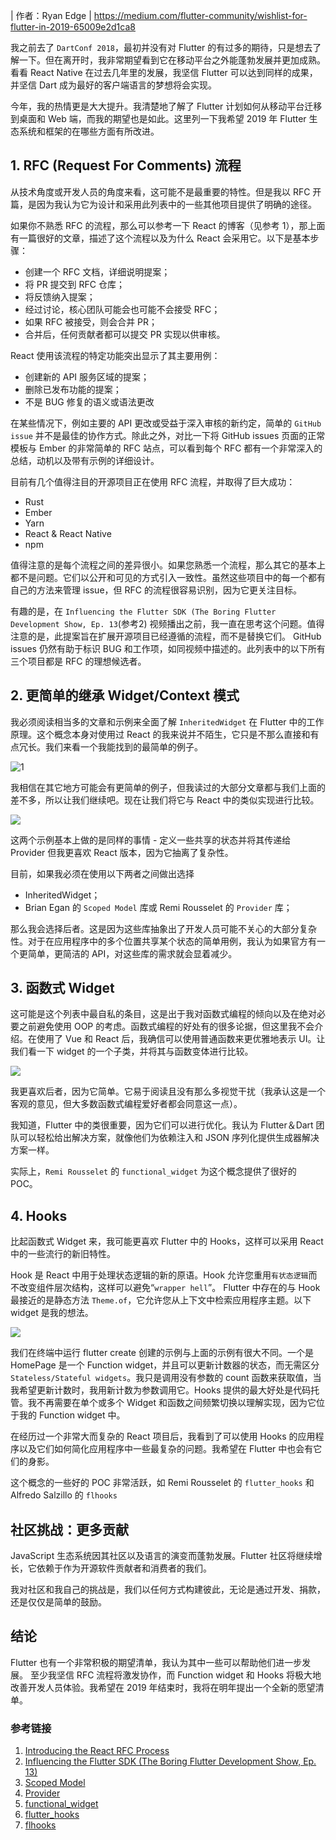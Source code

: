 | 作者：Ryan Edge
| https://medium.com/flutter-community/wishlist-for-flutter-in-2019-65009e2d1ca8

我之前去了 `DartConf 2018`，最初并没有对 Flutter 的有过多的期待，只是想去了解一下。但在离开时，我非常期望看到它在移动平台之外能蓬勃发展并更加成熟。看看 React Native 在过去几年里的发展，我坚信 Flutter 可以达到同样的成果，并坚信 Dart 成为最好的客户端语言的梦想将会实现。

今年，我的热情更是大大提升。我清楚地了解了 Flutter 计划如何从移动平台迁移到桌面和 Web 端，而我的期望也是如此。这里列一下我希望 2019 年 Flutter 生态系统和框架的在哪些方面有所改进。

## 1. RFC (Request For Comments) 流程

从技术角度或开发人员的角度来看，这可能不是最重要的特性。但是我以 RFC 开篇，是因为我认为它为设计和采用此列表中的一些其他项目提供了明确的途径。

如果你不熟悉 RFC 的流程，那么可以参考一下 React 的博客（见参考 1），那上面有一篇很好的文章，描述了这个流程以及为什么 React 会采用它。以下是基本步骤：

* 创建一个 RFC 文档，详细说明提案；
* 将 PR 提交到 RFC 仓库；
* 将反馈纳入提案；
* 经过讨论，核心团队可能会也可能不会接受 RFC；
* 如果 RFC 被接受，则会合并 PR；
* 合并后，任何贡献者都可以提交 PR 实现以供审核。

React 使用该流程的特定功能突出显示了其主要用例：

* 创建新的 API 服务区域的提案；
* 删除已发布功能的提案；
* 不是 BUG 修复的语义或语法更改

在某些情况下，例如主要的 API 更改或受益于深入审核的新约定，简单的 `GitHub issue` 并不是最佳的协作方式。除此之外，对比一下将 GitHub issues 页面的正常模板与 Ember 的非常简单的 RFC 站点，可以看到每个 RFC 都有一个非常深入的总结，动机以及带有示例的详细设计。

目前有几个值得注目的开源项目正在使用 RFC 流程，并取得了巨大成功：

* Rust
* Ember
* Yarn
* React & React Native
* npm

值得注意的是每个流程之间的差异很小。如果您熟悉一个流程，那么其它的基本上都不是问题。它们以公开和可见的方式引入一致性。虽然这些项目中的每一个都有自己的方法来管理 issue，但 RFC 的流程很容易识别，因为它更关注目标。

有趣的是，在 `Influencing the Flutter SDK (The Boring Flutter Development Show, Ep. 13`(参考2) 视频播出之前，我一直在思考这个问题。值得注意的是，此提案旨在扩展开源项目已经遵循的流程，而不是替换它们。 GitHub issues 仍然有助于标识 BUG 和工作项，如同视频中描述的。此列表中的以下所有三个项目都是 RFC 的理想候选者。

## 2. 更简单的继承 Widget/Context 模式

我必须阅读相当多的文章和示例来全面了解 `InheritedWidget` 在 Flutter 中的工作原理。这个概念本身对使用过 React 的我来说并不陌生，它只是不那么直接和有点冗长。我们来看一个我能找到的最简单的例子。

![1](https://cdn-images-1.medium.com/max/1600/1*-glemHdoH29lSNTkiI-bYQ.png)

我相信在其它地方可能会有更简单的例子，但我读过的大部分文章都与我们上面的差不多，所以让我们继续吧。现在让我们将它与 React 中的类似实现进行比较。

![](https://cdn-images-1.medium.com/max/1600/1*IfNy8pknWrS_ZtjISlSEjg.png)

这两个示例基本上做的是同样的事情 - 定义一些共享的状态并将其传递给 Provider 但我更喜欢 React 版本，因为它抽离了复杂性。

目前，如果我必须在使用以下两者之间做出选择

* InheritedWidget；
* Brian Egan 的 `Scoped Model` 库或 Remi Rousselet 的 `Provider` 库；

那么我会选择后者。这是因为这些库抽象出了开发人员可能不关心的大部分复杂性。对于在应用程序中的多个位置共享某个状态的简单用例，我认为如果官方有一个更简单，更简洁的 API，对这些库的需求就会显着减少。

## 3. 函数式 Widget

这可能是这个列表中最自私的条目，这是出于我对函数式编程的倾向以及在绝对必要之前避免使用 OOP 的考虑。函数式编程的好处有的很多论据，但这里我不会介绍。在使用了 Vue 和 React 后，我确信可以使用普通函数来更优雅地表示 UI。让我们看一下 widget 的一个子类，并将其与函数变体进行比较。

![](https://cdn-images-1.medium.com/max/1600/1*8Hk3mHBOyw-IcNtL6PsbDw.png)

我更喜欢后者，因为它简单。它易于阅读且没有那么多视觉干扰（我承认这是一个客观的意见，但大多数函数式编程爱好者都会同意这一点）。

我知道，Flutter 中的类很重要，因为它们可以进行优化。我认为 Flutter＆Dart 团队可以轻松给出解决方案，就像他们为依赖注入和 JSON 序列化提供生成器解决方案一样。

实际上，`Remi Rousselet` 的 `functional_widget` 为这个概念提供了很好的 POC。

## 4. Hooks

比起函数式 Widget 来，我可能更喜欢 Flutter 中的 Hooks，这样可以采用 React 中的一些流行的新旧特性。

Hook 是 React 中用于处理状态逻辑的新的原语。Hook 允许您重用`有状态逻辑`而不改变组件层次结构，这样可以避免“`wrapper hell`”。 Flutter 中存在的与 Hook 最接近的是静态方法 `Theme.of`，它允许您从上下文中检索应用程序主题。以下 widget 是我的想法。

![](https://cdn-images-1.medium.com/max/1600/1*iCW4GhtcsaXPRaPiYHNfeQ.png)

我们在终端中运行 flutter create 创建的示例与上面的示例有很大不同。一个是 HomePage 是一个 Function widget，并且可以更新计数器的状态，而无需区分 `Stateless/Stateful widgets`。我只是调用没有参数的 count 函数来获取值，当我希望更新计数时，我用新计数为参数调用它。Hooks 提供的最大好处是代码托管。我不再需要在单个或多个 Widget 和函数之间频繁切换以理解实现，因为它位于我的 Function widget 中。

在经历过一个非常大而复杂的 React 项目后，我看到了可以使用 Hooks 的应用程序以及它们如何简化应用程序中一些最复杂的问题。我希望在 Flutter 中也会有它们的身影。

这个概念的一些好的 POC 非常活跃，如 Remi Rousselet 的 `flutter_hooks` 和 Alfredo Salzillo 的 `flhooks`

## 社区挑战：更多贡献

JavaScript 生态系统因其社区以及语言的演变而蓬勃发展。Flutter 社区将继续增长，它依赖于作为开源软件贡献者和消费者的我们。

我对社区和我自己的挑战是，我们以任何方式构建彼此，无论是通过开发、捐款，还是仅仅是简单的鼓励。

## 结论

Flutter 也有一个非常积极的期望清单，我认为其中一些可以帮助他们进一步发展。 至少我坚信 RFC 流程将激发协作，而 Function widget 和 Hooks 将极大地改善开发人员体验。我希望在 2019 年结束时，我将在明年提出一个全新的愿望清单。

### 参考链接

1. [Introducing the React RFC Process](https://reactjs.org/blog/2017/12/07/introducing-the-react-rfc-process.html)
2. [Influencing the Flutter SDK (The Boring Flutter Development Show, Ep. 13)](https://youtu.be/nGlh4SVrsFg)
3. [Scoped Model](https://pub.dartlang.org/packages/scoped_model)
4. [Provider](https://pub.dartlang.org/packages/provider)
5. [functional_widget](https://pub.dartlang.org/packages/functional_widget)
6. [flutter_hooks](https://pub.dartlang.org/packages/flutter_hooks)
7. [flhooks](https://pub.dartlang.org/packages/flhooks)



